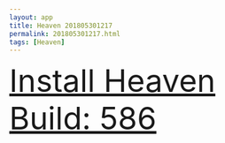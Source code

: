 ```yaml
---
layout: app
title: Heaven 201805301217
permalink: 201805301217.html
tags: [Heaven]
---
```

<div class="pure-g">
    <div class="pure-u-1-1" style="font-size: 4em">
        <a class="pure-button-primary" href="itms-services://?action=download-manifest&url=https%3A%2F%2Flitsungyisigono.github.io%2FTestScript%2Fmanifests%2F201805301217.plist"><i class="fa fa-download" aria-hidden="true"></i>Install Heaven Build: 586</a>
    </div>
</div>
